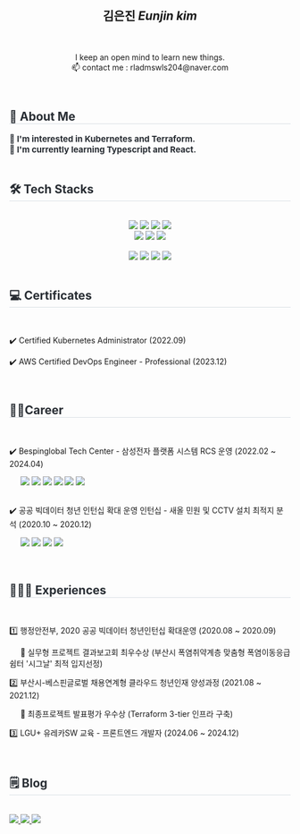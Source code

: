 ## <p align="center"> 김은진 *Eunjin kim* </p>
<br/>
<p align="center">
I keep an open mind to learn new things. <br>
📫 contact me : rladmswls204@naver.com
</p><br>
<div style="text-align: left;"> 
    <h2 style="border-bottom: 1px solid #d8dee4; color: #282d33;"> 🌟 About Me </h2>  
    <div style="font-weight: 700; font-size: 15px; text-align: left; color: #282d33;">
	<span>🚀 I'm interested in Kubernetes and Terraform.</span><br/>
	<span>🌱 I'm currently learning Typescript and React.</span>
    </div> 
</div>
<br/>
<div style="text-align: left;">
    <h2 style="border-bottom: 1px solid #d8dee4; color: #282d33;"> 🛠️ Tech Stacks </h2> <br/>
    <div align= "center">
	<img src="https://img.shields.io/badge/React-61DAFB?style=flat-square&logo=React&logoColor=white">
	<img src="https://img.shields.io/badge/Javascript-F7DF1E?style=flat-square&logo=Javascript&logoColor=white">
        <img src="https://img.shields.io/badge/Tailwind CSS-06B6D4?style=flat-square&logo=Tailwind CSS&logoColor=white">
        <img src="https://img.shields.io/badge/StyledComponents-DB7093?style=flat-square&logo=StyledComponents&logoColor=white"><br/>
        <img src="https://img.shields.io/badge/amazoneks-FF9900?style=flat-square&logo=amazoneks&logoColor=white">
	<img src="https://img.shields.io/badge/Terraform-7B42BC?style=flat-square&logo=terraform&logoColor=white">
        <img src="https://img.shields.io/badge/Linux-262577?style=flat-square&logo=linux&logoColor=white">
    </div>
    <br/>
    <div align= "center">
	<img src="https://img.shields.io/badge/Figma-F24E1E?style=flat-square&logo=Figma&logoColor=white">
         <img src="https://img.shields.io/badge/Github-181717?style=flat-square&logo=Github&logoColor=white">
        <img src="https://img.shields.io/badge/Slack-4A154B?style=flat-square&logo=Slack&logoColor=white">
	<img src="https://img.shields.io/badge/Jira-0052CC?style=flat-square&logo=Jira&logoColor=white">
    </div>
</div>
<br/>
<div style="text-align: left;">
    <h2 style="border-bottom: 1px solid #d8dee4; color: #282d33;"> 💻 Certificates </h2><br/>
    <p>✔️ Certified Kubernetes Administrator (2022.09)</p>
    <p>✔️ AWS Certified DevOps Engineer - Professional (2023.12)</p>
</div>
<br/>
<div>
    <h2 style="border-bottom: 1px solid #d8dee4; color: #282d33;"> 👩‍💻Career </h2><br/>
    <p>✔️ Bespinglobal Tech Center - 삼성전자 플랫폼 시스템 RCS 운영 (2022.02 ~ 2024.04) </p>
    <div>
  	&nbsp&nbsp&nbsp&nbsp&nbsp<img src="https://img.shields.io/badge/amazoneks-FF9900?style=flat-square&logo=amazoneks&logoColor=white">
  	<img src="https://img.shields.io/badge/Terraform-7B42BC?style=flat-square&logo=terraform&logoColor=white">
  	<img src="https://img.shields.io/badge/Grafana-F2F4F9?style=flat-square&logo=grafana&logoColor=orange">
  	<img src="https://img.shields.io/badge/Slack-4A154B?style=flat-square&logo=slack&logoColor=white">
  	<img src="https://img.shields.io/badge/Linux-262577?style=flat-square&logo=linux&logoColor=white">
  	<img src="https://img.shields.io/badge/Jira-0052CC?style=flat-square&logo=Jira&logoColor=white">
    </div><br/>
    <p>✔️ 공공 빅데이터 청년 인턴십 확대 운영 인턴십 - 새올 민원 및 CCTV 설치 최적지 분석 (2020.10 ~ 2020.12) </p>
    <div>
	&nbsp&nbsp&nbsp&nbsp&nbsp<img src="https://img.shields.io/badge/R-276DC3?style=flat-square&logo=r&logoColor=white">
  	<img src="https://img.shields.io/badge/Python-00AAFF?style=flat-square&logo=python&logoColor=white">
  	<img src="https://img.shields.io/badge/qgis-3.28_firenze-93b023?&style=flat-square&logo=qgis&logoColor=white">
	<img src="https://img.shields.io/badge/Microsoft_Excel-217346?style=flat-square&logo=microsoft-excel&logoColor=white">
    </div>
</div>
<br/><br/>
<div style="text-align: left;">
    <h2 style="border-bottom: 1px solid #d8dee4; color: #282d33;"> 🏃🏻‍♀️ Experiences </h2><br/>
    <p>1️⃣ 행정안전부, 2020 공공 빅데이터 청년인턴십 확대운영 (2020.08 ~ 2020.09)</p>
    <p>&nbsp&nbsp&nbsp&nbsp&nbsp🏅 실무형 프로젝트 결과보고회 최우수상 (부산시 폭염취약계층 맞춤형 폭염이동응급쉼터 '시그날' 최적 입지선정)</p>
    <p>2️⃣ 부산시-베스핀글로벌 채용연계형 클라우드 청년인재 양성과정 (2021.08 ~ 2021.12)</p>
    <p>&nbsp&nbsp&nbsp&nbsp&nbsp🏅 최종프로젝트 발표평가 우수상 (Terraform 3-tier 인프라 구축)</p>
    <p>3️⃣ LGU+ 유레카SW 교육 - 프론트엔드 개발자 (2024.06 ~ 2024.12)</p>
</div>
<br/>
<div style="text-align: left;">
    <h2 style="border-bottom: 1px solid #d8dee4; color: #282d33;">🗒️ Blog</h2><br/> 
    <div>
	<a href=https://velog.io/@iam-eunjin/posts> <img src="https://img.shields.io/badge/Velog-20C997?style=flat-square&logo=Velog&logoColor=white&link=https://velog.io/@iam-eunjin/posts"> </a>
	<a href=https://viviisfree.tistory.com/> <img src="https://img.shields.io/badge/Tistory-000000?style=flat-square&logo=Tistory&logoColor=white&link=https://viviisfree.tistory.com/"> </a>
	<a href=https://www.notion.so/eun-jin/AWS-Cloud-Engineer-db7fb283561d43ac955e0e7df6387fd1> <img src="https://img.shields.io/badge/Notion-000000?style=flat-square&logo=Notion&logoColor=white&link=https://www.notion.so/eun-jin/AWS-Cloud-Engineer-db7fb283561d43ac955e0e7df6387fd1"> </a>
    </div><br/> 
</div>
